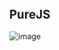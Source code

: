 ## PureJS

![image](https://user-images.githubusercontent.com/86184667/181419641-5372056d-7482-4216-9345-4178472f3164.png)
